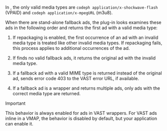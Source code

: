 ---
---

<a id="section_9F60AF00CE9645848EAAF8C06A9E426B"></a>

In , the only valid media types are `codeph application/x-shockwave-flash` (VPAID) and `codeph application/x-mpegURL` (m3u8).

When there are stand-alone fallback ads, the  plug-in looks examines these ads in the following order and returns the first ad with a valid media type:
1. If repackaging is enabled, the first occurrence of an ad with an invalid media type is treated like other invalid media types.
   If repackaging fails, this process applies to additional occurrences of the ad.
   
   
1. If  finds no valid fallback ads, it returns the original ad with the invalid media type.
1. If a fallback ad with a valid MIME type is returned instead of the original ad,  sends error code 403 to the VAST error URL, if available.
1. If a fallback ad is a wrapper and returns multiple ads, only ads with the correct media type are returned.
>[!IMPORTANT]
>
>This behavior is always enabled for ads in VAST wrappers. For VAST ads inline in a VMAP, the behavior is disabled by default, but your application can enable it.

